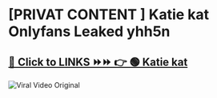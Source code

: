 
 # [PRIVAT CONTENT ] Katie kat Onlyfans Leaked yhh5n

## <h2><a href="https://clipsfans.com/Katie_kat&ref=git">🔗 Click to LINKS ⏩⏩ 👉 🟢 Katie kat </a></h2>

<a href="https://clipsfans.com/Katie_kat&ref=git" rel="nofollow" data-target="animated-image.originalLink"><img src="https://i.ibb.co.com/xMMVF88/686577567.gif" alt="Viral Video Original" style="max-width: 100%; display: inline-block;" data-target="animated-image.originalImage"></a>

